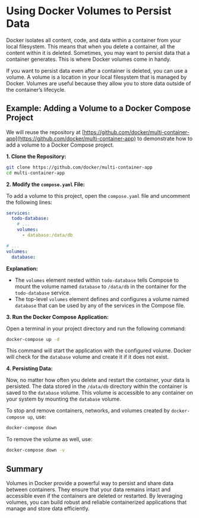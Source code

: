 # Using Docker Volumes to Persist Data

Docker isolates all content, code, and data within a container from your local
filesystem. This means that when you delete a container, all the content within
it is deleted. Sometimes, you may want to persist data that a container
generates. This is where Docker volumes come in handy.

If you want to persist data even after a container is deleted, you can use a
volume. A volume is a location in your local filesystem that is managed by
Docker. Volumes are useful because they allow you to store data outside of the
container’s lifecycle.

## Example: Adding a Volume to a Docker Compose Project

We will reuse the repository at
[https://github.com/docker/multi-container-app](https://github.com/docker/multi-container-app)
to demonstrate how to add a volume to a Docker Compose project.

**1. Clone the Repository:**

```sh
git clone https://github.com/docker/multi-container-app
cd multi-container-app
```

**2. Modify the `compose.yaml` File:**

To add a volume to this project, open the `compose.yaml` file and uncomment the
following lines:

```yaml
services:
  todo-database:
    # ...
    volumes:
      - database:/data/db

# ...
volumes:
  database:
```

**Explanation:**

- The `volumes` element nested within `todo-database` tells Compose to mount the
  volume named `database` to `/data/db` in the container for the `todo-database`
  service.
- The top-level `volumes` element defines and configures a volume named
  `database` that can be used by any of the services in the Compose file.

**3. Run the Docker Compose Application:**

Open a terminal in your project directory and run the following command:

```sh
docker-compose up -d
```

This command will start the application with the configured volume. Docker will
check for the `database` volume and create it if it does not exist.

**4. Persisting Data:**

Now, no matter how often you delete and restart the container, your data is
persisted. The data stored in the `/data/db` directory within the container is
saved to the `database` volume. This volume is accessible to any container on
your system by mounting the `database` volume.

To stop and remove containers, networks, and volumes created by
`docker-compose up`, use:

```sh
docker-compose down
```

To remove the volume as well, use:

```sh
docker-compose down -v
```

## Summary

Volumes in Docker provide a powerful way to persist and share data between
containers. They ensure that your data remains intact and accessible even if the
containers are deleted or restarted. By leveraging volumes, you can build robust
and reliable containerized applications that manage and store data efficiently.

